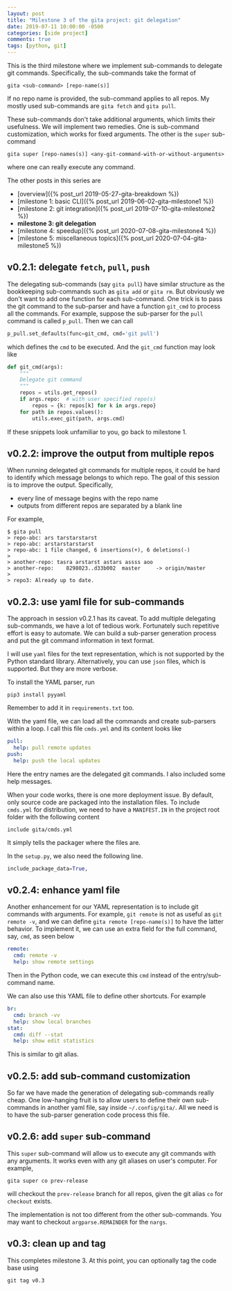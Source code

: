 ```yaml
---
layout: post
title: "Milestone 3 of the gita project: git delegation"
date: 2019-07-11 10:00:00 -0500
categories: [side project]
comments: true
tags: [python, git]
---
```


This is the third milestone where we implement sub-commands to delegate git
commands.
Specifically, the sub-commands take the format of

```
gita <sub-command> [repo-name(s)]
```
If no repo name is provided, the sub-command applies to all repos. My mostly
used sub-commands are `gita fetch` and `gita pull`.

These sub-commands don't take additional arguments, which limits their usefulness.
We will implement two remedies.
One is sub-command customization, which works for fixed arguments.
The other is the `super` sub-command
```
gita super [repo-names(s)] <any-git-command-with-or-without-arguments>
```
where one can really execute any command.

The other posts in this series are

- [overview]({% post_url 2019-05-27-gita-breakdown %})
- [milestone 1: basic CLI]({% post_url 2019-06-02-gita-milestone1 %})
- [milestone 2: git integration]({% post_url 2019-07-10-gita-milestone2 %})
- **milestone 3: git delegation**
- [milestone 4: speedup]({% post_url 2020-07-08-gita-milestone4 %})
- [milestone 5: miscellaneous topics]({% post_url 2020-07-04-gita-milestone5 %})

## v0.2.1: delegate `fetch`, `pull`, `push`

The delegating sub-commands (say `gita pull`) have similar structure as the bookkeeping
sub-commands such as `gita add` or `gita rm`. But obviously we don't want to
add one function for each sub-command.
One trick is to pass the git command to the sub-parser and have a function
`git_cmd` to process all the commands. For example, suppose the sub-parser for
the `pull` command is called `p_pull`. Then we can call

```python
p_pull.set_defaults(func=git_cmd, cmd='git pull')
```
which defines the `cmd` to be executed. And the `git_cmd` function may look like

```python
def git_cmd(args):
    """
    Delegate git command
    """
    repos = utils.get_repos()
    if args.repo:  # with user specified repo(s)
        repos = {k: repos[k] for k in args.repo}
    for path in repos.values():
        utils.exec_git(path, args.cmd)
```

If these snippets look unfamiliar to you, go back to milestone 1.

## v0.2.2: improve the output from multiple repos

When running delegated git commands for multiple repos, it could be hard to
identify which message belongs to which repo. The goal of this session is to
improve the output. Specifically,

- every line of message begins with the repo name
- outputs from different repos are separated by a blank line

For example,

```
$ gita pull
> repo-abc: ars tarstarstarst
> repo-abc: arstarstarstarst
> repo-abc: 1 file changed, 6 insertions(+), 6 deletions(-)
>
> another-repo: tasra arstarst astars assss aoo
> another-repo:    8298023..d33b002  master     -> origin/master
>
> repo3: Already up to date.
```

## v0.2.3: use yaml file for sub-commands

The approach in session v0.2.1 has its caveat.
To add multiple delegating sub-commands, we have a lot of tedious work.
Fortunately such repetitive effort is easy to automate.
We can build a sub-parser generation process and put the git command information
in text format.

I will use `yaml` files for the text representation, which is not supported
by the Python standard library.
Alternatively, you can use `json` files, which is supported.
But they are more verbose.

To install the YAML parser, run
```
pip3 install pyyaml
```
Remember to add it in `requirements.txt` too.

With the yaml file, we can load all the commands and create sub-parsers within
a loop.
I call this file `cmds.yml` and its content looks like

```yaml
pull:
  help: pull remote updates
push:
  help: push the local updates
```
Here the entry names are the delegated git commands.
I also included some help messages.

When your code works, there is one more deployment issue. By default, only
source code are packaged into the installation files. To include
`cmds.yml` for distribution, we need to have a `MANIFEST.IN` in the project
root folder with the following content

```
include gita/cmds.yml
```
It simply tells the packager where the files are.

In the `setup.py`, we also need the following line.

```python
include_package_data=True,
```

## v0.2.4: enhance yaml file

Another enhancement for our YAML representation is to include git commands
with arguments. For example, `git remote` is not as useful as `git remote -v`,
and we can define `gita remote [repo-name(s)]` to have the latter behavior.
To implement it, we can use an extra field for the full command, say, `cmd`, as
seen below
```yaml
remote:
  cmd: remote -v
  help: show remote settings
```

Then in the Python code, we can execute this `cmd` instead of the entry/sub-command name.

We can also use this YAML file to define other shortcuts. For example
```yaml
br:
  cmd: branch -vv
  help: show local branches
stat:
  cmd: diff --stat
  help: show edit statistics
```

This is similar to git alias.

## v0.2.5: add sub-command customization

So far we have made the generation of delegating sub-commands really cheap.
One low-hanging fruit is to allow users to define their own sub-commands in
another yaml file, say inside `~/.config/gita/`.
All we need is to have the sub-parser generation code process this file.

## v0.2.6: add `super` sub-command

This `super` sub-command will allow us to execute any git commands with any
arguments. It works even with any git aliases on user's computer. For example,

```
gita super co prev-release
```
will checkout the `prev-release` branch for all repos, given the git alias `co`
for `checkout` exists.

The implementation is not too different from the other sub-commands.
You may want to checkout `argparse.REMAINDER` for the `nargs`.

## v0.3: clean up and tag

This completes milestone 3. At this point, you can optionally tag the
code base using

```
git tag v0.3
```

